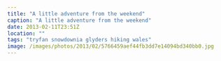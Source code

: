```yaml
---
title: "A little adventure from the weekend"
caption: "A little adventure from the weekend"
date: 2013-02-11T23:51Z
location: ""
tags: "tryfan snowdownia glyders hiking wales"
image: /images/photos/2013/02/5766459aef44fb3dd7e14094bd340bb0.jpg
---
```

